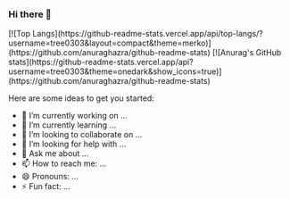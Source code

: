 ### Hi there 👋
<p>
[![Top Langs](https://github-readme-stats.vercel.app/api/top-langs/?username=tree0303&layout=compact&theme=merko)](https://github.com/anuraghazra/github-readme-stats)
[![Anurag's GitHub stats](https://github-readme-stats.vercel.app/api?username=tree0303&theme=onedark&show_icons=true)](https://github.com/anuraghazra/github-readme-stats)
</p>
Here are some ideas to get you started:

- 🔭 I’m currently working on ...
- 🌱 I’m currently learning ...
- 👯 I’m looking to collaborate on ...
- 🤔 I’m looking for help with ...
- 💬 Ask me about ...
- 📫 How to reach me: ...
- 😄 Pronouns: ...
- ⚡ Fun fact: ...

